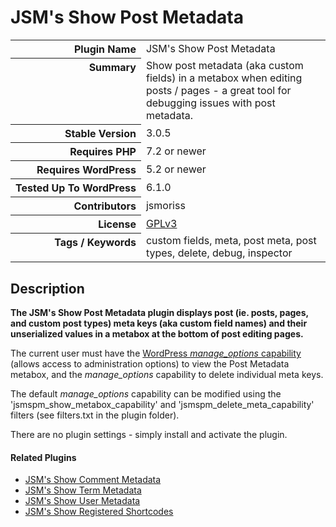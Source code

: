 <h1>JSM&#039;s Show Post Metadata</h1>

<table>
<tr><th align="right" valign="top" nowrap>Plugin Name</th><td>JSM&#039;s Show Post Metadata</td></tr>
<tr><th align="right" valign="top" nowrap>Summary</th><td>Show post metadata (aka custom fields) in a metabox when editing posts / pages - a great tool for debugging issues with post metadata.</td></tr>
<tr><th align="right" valign="top" nowrap>Stable Version</th><td>3.0.5</td></tr>
<tr><th align="right" valign="top" nowrap>Requires PHP</th><td>7.2 or newer</td></tr>
<tr><th align="right" valign="top" nowrap>Requires WordPress</th><td>5.2 or newer</td></tr>
<tr><th align="right" valign="top" nowrap>Tested Up To WordPress</th><td>6.1.0</td></tr>
<tr><th align="right" valign="top" nowrap>Contributors</th><td>jsmoriss</td></tr>
<tr><th align="right" valign="top" nowrap>License</th><td><a href="https://www.gnu.org/licenses/gpl.txt">GPLv3</a></td></tr>
<tr><th align="right" valign="top" nowrap>Tags / Keywords</th><td>custom fields, meta, post meta, post types, delete, debug, inspector</td></tr>
</table>

<h2>Description</h2>

<p><strong>The JSM's Show Post Metadata plugin displays post (ie. posts, pages, and custom post types) meta keys (aka custom field names) and their unserialized values in a metabox at the bottom of post editing pages.</strong></p>

<p>The current user must have the <a href="https://wordpress.org/support/article/roles-and-capabilities/#manage_options">WordPress <em>manage_options</em> capability</a> (allows access to administration options) to view the Post Metadata metabox, and the <em>manage_options</em> capability to delete individual meta keys.</p>

<p>The default <em>manage_options</em> capability can be modified using the 'jsmspm_show_metabox_capability' and 'jsmspm_delete_meta_capability' filters (see filters.txt in the plugin folder).</p>

<p>There are no plugin settings - simply install and activate the plugin.</p>

<h4>Related Plugins</h4>

<ul>
<li><a href="https://wordpress.org/plugins/jsm-show-comment-meta/">JSM's Show Comment Metadata</a></li>
<li><a href="https://wordpress.org/plugins/jsm-show-term-meta/">JSM's Show Term Metadata</a></li>
<li><a href="https://wordpress.org/plugins/jsm-show-user-meta/">JSM's Show User Metadata</a></li>
<li><a href="https://wordpress.org/plugins/jsm-show-registered-shortcodes/">JSM's Show Registered Shortcodes</a></li>
</ul>

